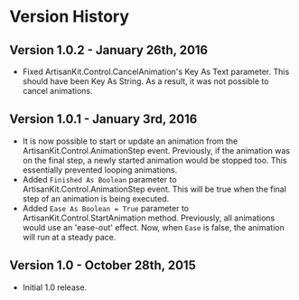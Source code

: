 # Version History

## Version 1.0.2 - January 26th, 2016

- Fixed ArtisanKit.Control.CancelAnimation's Key As Text parameter. This should have been Key As String. As a result, it was not possible to cancel animations.

## Version 1.0.1 - January 3rd, 2016

- It is now possible to start or update an animation from the ArtisanKit.Control.AnimationStep event. Previously, if the animation was on the final step, a newly started animation would be stopped too. This essentially prevented looping animations.
- Added `Finished As Boolean` parameter to ArtisanKit.Control.AnimationStep event. This will be true when the final step of an animation is being executed.
- Added `Ease As Boolean = True` parameter to ArtisanKit.Control.StartAnimation method. Previously, all animations would use an 'ease-out' effect. Now, when `Ease` is false, the animation will run at a steady pace.

## Version 1.0 - October 28th, 2015

- Initial 1.0 release.